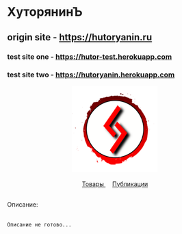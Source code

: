 # ХуторянинЪ

## origin site - https://hutoryanin.ru

### test site one - https://hutor-test.herokuapp.com

### test site two - https://hutoryanin.herokuapp.com

<div align="center">
  <a href="https://hutoryanin.ru/">
    <img src="https://github.com/ogneyar/Hutoryanin/raw/master/web/static/logo.png" width="200" height="200">
  </a>
  <br>
  <br>
	<a href="https://hutoryanin.ru/products/">
		<!-- <img src=""> -->
        Товары
	</a>&nbsp;&nbsp;&nbsp;
	<a href="https://hutoryanin.ru/public/1/">
		<!-- <img src=""> -->
        Публикации
	</a>
  <br>
  <br>
</div>

Описание:

```

Описание не готово...

```